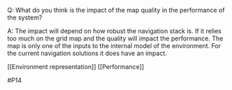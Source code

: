 Q: What do you think is the impact of the map quality in the performance of the system?

A: The impact will depend on how robust the navigation stack is. If it relies too much on the grid map and the quality will impact the performance. The map is only one of the inputs to the internal model of the environment. For the current navigation solutions it does have an impact.

[[Environment representation]]
[[Performance]]

#P14 